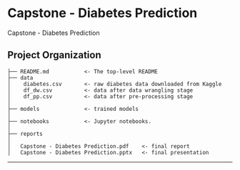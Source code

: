Capstone - Diabetes Prediction
==============================

Capstone - Diabetes Prediction

Project Organization
------------

    ├── README.md           <- The top-level README 
    ├── data
    │    diabetes.csv       <- raw diabetes data downloaded from Kaggle
    │    df_dw.csv          <- data after data wrangling stage
    │    df_pp.csv          <- data after pre-processing stage
    │
    ├── models              <- trained models 
    │
    ├── notebooks           <- Jupyter notebooks. 
    │
    ├── reports            
    │
    │   Capstone - Diabetes Prediction.pdf    <- final report
    │   Capstone - Diabetes Prediction.pptx   <- final presentation

------------

